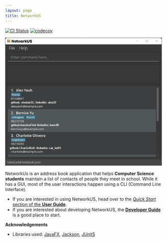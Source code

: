 ```yaml
---
layout: page
title: NetworkUS
---
```


[![CI Status](https://github.com/AY2122S1-CS2103T-T10-3/tp/workflows/Java%20CI/badge.svg)](https://github.com/AY2122S1-CS2103T-T10-3/tp/actions)
[![codecov](https://codecov.io/gh/AY2122S1-CS2103T-T10-3/tp/branch/master/graph/badge.svg?token=b5e4Kys98D)](https://codecov.io/gh/AY2122S1-CS2103T-T10-3/tp)

![Ui](images/Ui.png)

NetworkUs is an address book application that helps **Computer Science students** maintain a list of contacts of people they meet in school. While it has a GUI, most of the user interactions happen using a CLI (Command Line Interface).

* If you are interested in using NetworkUS, head over to the [_Quick Start_ section of the **User Guide**](UserGuide.html#quick-start).
* If you are interested about developing NetworkUS, the [**Developer Guide**](DeveloperGuide.html) is a good place to start.


**Acknowledgements**

* Libraries used: [JavaFX](https://openjfx.io/), [Jackson](https://github.com/FasterXML/jackson), [JUnit5](https://github.com/junit-team/junit5)

